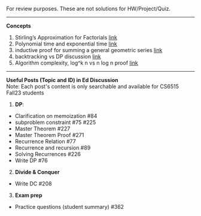 For review purposes. These are not solutions for HW/Project/Quiz.

---------------------------------------------------------------
**Concepts**<br>
1. Stirling’s Approximation for Factorials [link](https://towardsdatascience.com/stirlings-approximation-for-factorials-proof-and-applications-c058418e42db)
2. Polynomial time and exponential time [link](https://stackoverflow.com/questions/4317414/polynomial-time-and-exponential-time)
3. inductive proof for summing a general geometric series [link](https://math.stackexchange.com/questions/22599/how-to-prove-a-formula-for-the-sum-of-powers-of-2-by-induction)
4. backtracking vs DP discussion [link](https://stackoverflow.com/questions/3592943/difference-between-back-tracking-and-dynamic-programming?answertab=modifieddesc#tab-top)
5. Algorithm complexity, log^k n vs n log n proof [link](https://stackoverflow.com/questions/19986407/algorithm-complexity-logk-n-vs-n-log-n)


---------------------------------------------------------------
**Useful Posts (Topic and ID) in Ed Discussion**<br>
Note:  Each post's content is only searchable and available for CS6515 Fall23 students
1. <b>DP</b>: 
  - Clarification on memoization #84 
  - subproblem constraint #75 #225
  - Master Theorem #227
  - Master Theorem Proof #271
  - Recurrence Relation #77
  - Recurrence and recursion #89 
  - Solving Recurrences #226
  - Write DP #76
2. <b>Divide & Conquer</b>
  - Write DC #208

3. <b>Exam prep</b>
  - Practice questions (student summary) #362

